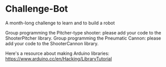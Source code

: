 # Challenge-Bot
A month-long challenge to learn and to build a robot

Group programming the Pitcher-type shooter: please add your code to the ShooterPitcher library.
Group programming the Pneumatic Cannon: please add your code to the ShooterCannon library.

Here's a resource about making Arduino libraries: https://www.arduino.cc/en/Hacking/LibraryTutorial
